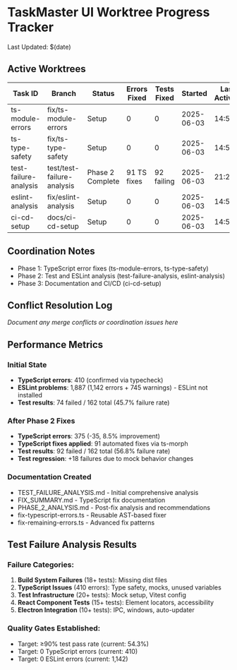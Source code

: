 # TaskMaster UI Worktree Progress Tracker

Last Updated: $(date)

## Active Worktrees

| Task ID | Branch | Status | Errors Fixed | Tests Fixed | Started | Last Activity |
|---------|--------|--------|--------------|-------------|---------|---------------|
| ts-module-errors | fix/ts-module-errors | Setup | 0 | 0 | 2025-06-03 | 14:50 |
| ts-type-safety | fix/ts-type-safety | Setup | 0 | 0 | 2025-06-03 | 14:50 |
| test-failure-analysis | test/test-failure-analysis | Phase 2 Complete | 91 TS fixes | 92 failing | 2025-06-03 | 21:25 |
| eslint-analysis | fix/eslint-analysis | Setup | 0 | 0 | 2025-06-03 | 14:50 |
| ci-cd-setup | docs/ci-cd-setup | Setup | 0 | 0 | 2025-06-03 | 14:50 |

## Coordination Notes

- Phase 1: TypeScript error fixes (ts-module-errors, ts-type-safety)
- Phase 2: Test and ESLint analysis (test-failure-analysis, eslint-analysis)
- Phase 3: Documentation and CI/CD (ci-cd-setup)

## Conflict Resolution Log

_Document any merge conflicts or coordination issues here_

## Performance Metrics

### Initial State
- **TypeScript errors**: 410 (confirmed via typecheck)
- **ESLint problems**: 1,887 (1,142 errors + 745 warnings) - ESLint not installed
- **Test results**: 74 failed / 162 total (45.7% failure rate)

### After Phase 2 Fixes
- **TypeScript errors**: 375 (-35, 8.5% improvement)
- **TypeScript fixes applied**: 91 automated fixes via ts-morph
- **Test results**: 92 failed / 162 total (56.8% failure rate)
- **Test regression**: +18 failures due to mock behavior changes

### Documentation Created
- TEST_FAILURE_ANALYSIS.md - Initial comprehensive analysis
- FIX_SUMMARY.md - TypeScript fix documentation  
- PHASE_2_ANALYSIS.md - Post-fix analysis and recommendations
- fix-typescript-errors.ts - Reusable AST-based fixer
- fix-remaining-errors.ts - Advanced fix patterns

## Test Failure Analysis Results

### Failure Categories:
1. **Build System Failures** (18+ tests): Missing dist files
2. **TypeScript Issues** (410 errors): Type safety, mocks, unused variables  
3. **Test Infrastructure** (20+ tests): Mock setup, Vitest config
4. **React Component Tests** (15+ tests): Element locators, accessibility
5. **Electron Integration** (10+ tests): IPC, windows, auto-updater

### Quality Gates Established:
- Target: ≥90% test pass rate (current: 54.3%)
- Target: 0 TypeScript errors (current: 410)  
- Target: 0 ESLint errors (current: 1,142)

